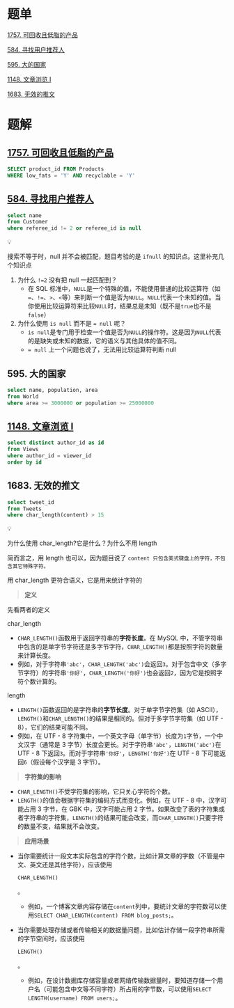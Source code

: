 # 题单

[1757. 可回收且低脂的产品](https://leetcode.cn/problems/recyclable-and-low-fat-products/)

[584. 寻找用户推荐人](https://leetcode.cn/problems/find-customer-referee/)

[595. 大的国家](https://leetcode.cn/problems/big-countries/)

[1148. 文章浏览 I](https://leetcode.cn/problems/article-views-i/)

[1683. 无效的推文](https://leetcode.cn/problems/invalid-tweets/)

# 题解

## [1757. 可回收且低脂的产品](https://leetcode.cn/problems/recyclable-and-low-fat-products/)

```sql
SELECT product_id FROM Products
WHERE low_fats = 'Y' AND recyclable = 'Y'
```

## [584. 寻找用户推荐人](https://leetcode.cn/problems/find-customer-referee/)

```sql
select name
from Customer
where referee_id != 2 or referee_id is null
```

<aside> 💡

搜索不等于时，null 并不会被匹配，题目考验的是 `ifnull` 的知识点。这里补充几个知识点

1. 为什么 `!=2` 没有把 null 一起匹配到？
   - 在 SQL 标准中，`NULL`是一个特殊的值，不能使用普通的比较运算符（如`=`、`!=`、`>`、`<`等）来判断一个值是否为`NULL`。`NULL`代表一个未知的值。当你使用比较运算符来比较`NULL`时，结果总是未知（既不是`true`也不是`false`）
2. 为什么使用 `is null` 而不是 `= null` 呢？
   - `is null`是专门用于检查一个值是否为`NULL`的操作符。这是因为`NULL`代表的是缺失或未知的数据，它的语义与其他具体的值不同。
   - `= null` 上一个问题也说了，无法用比较运算符判断 null </aside>

## **595. 大的国家**

```sql
select name, population, area
from World
where area >= 3000000 or population >= 25000000
```

## [1148. 文章浏览 I](https://leetcode.cn/problems/article-views-i/)

```sql
select distinct author_id as id
from Views
where author_id = viewer_id
order by id
```

## **1683. 无效的推文**

```sql
select tweet_id
from Tweets
where char_length(content) > 15
```

<aside> 💡

为什么使用 char_length?它是什么？为什么不用 length

简而言之，用 length 也可以，因为题目说了 `content 只包含美式键盘上的字符，不包含其它特殊字符。`

用 char_length 更符合语义，它是用来统计字符的

> **定义**

先看两者的定义

char_length

- `CHAR_LENGTH()`函数用于返回字符串的**字符长度**。在 MySQL 中，不管字符串中包含的是单字节字符还是多字节字符，`CHAR_LENGTH()`都是按照字符的数量来计算长度。
- 例如，对于字符串`'abc'`，`CHAR_LENGTH('abc')`会返回`3`。对于包含中文（多字节字符）的字符串`'你好'`，`CHAR_LENGTH('你好')`也会返回`2`，因为它是按照字符个数计算的。

length

- `LENGTH()`函数返回的是字符串的**字节长度**。对于单字节字符集（如 ASCII），`LENGTH()`和`CHAR_LENGTH()`的结果是相同的。但对于多字节字符集（如 UTF - 8），它们的结果可能不同。
- 例如，在 UTF - 8 字符集中，一个英文字母（单字节）长度为`1`字节，一个中文汉字（通常是 3 字节）长度会更长。对于字符串`'abc'`，`LENGTH('abc')`在 UTF - 8 下返回`3`。而对于字符串`'你好'`，`LENGTH('你好')`在 UTF - 8 下可能返回`6`（假设每个汉字是 3 字节）。

> **字符集的影响**

- `CHAR_LENGTH()`不受字符集的影响，它只关心字符的个数。
- `LENGTH()`的值会根据字符集的编码方式而变化。例如，在 UTF - 8 中，汉字可能占用 3 字节，在 GBK 中，汉字可能占用 2 字节。如果改变了表的字符集或者字符串的字符集，`LENGTH()`的结果可能会改变，而`CHAR_LENGTH()`只要字符的数量不变，结果就不会改变。

> **应用场景**

- 当你需要统计一段文本实际包含的字符个数，比如计算文章的字数（不管是中文、英文还是其他字符），应该使用

  ```
  CHAR_LENGTH()
  ```

  。

  - 例如，一个博客文章内容存储在`content`列中，要统计文章的字符数可以使用`SELECT CHAR_LENGTH(content) FROM blog_posts;`。

- 当你需要处理存储或者传输相关的数据量问题，比如估计存储一段字符串所需的字节空间时，应该使用

  ```
  LENGTH()
  ```

  。

  - 例如，在设计数据库存储容量或者网络传输数据量时，要知道存储一个用户名（可能包含中文等不同字符）所占用的字节数，可以使用`SELECT LENGTH(username) FROM users;`。 </aside>